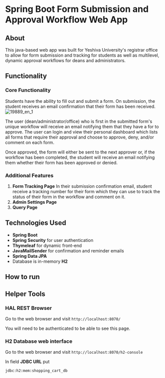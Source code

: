 # Spring Boot Form Submission and Approval Workflow Web App



## About
This java-based web app was built for Yeshiva University's registrar office to allow for form submission and tracking for students as well as multilevel, dynamic approval workflows for deans and administrators. 


## Functionality

### Core Functionality
Students have the ability to fill out and submit a form. On submission, the student receives an email confirmation that their form has been received.
![19889_en_1](https://user-images.githubusercontent.com/54420584/89215698-1ce88580-d597-11ea-8572-91723f36f509.jpg)

The user (dean/administrator/office) who is first in the submitted form's unique workflow will receive an email notifying them that they have a for to approve. The user can login and view their personal dashboard which lists all forms that require their approval and choose to approve, deny, and/or comment on each form.

Once approved, the form will either be sent to the next approver or, if the workflow has been completed, the student will receive an email notifying them whether their form has been approved or denied.

### Additional Features 
1. **Form Tracking Page** 
In their submission confirmation email, student receive a tracking number for their form which they can use to track the status of their form in the workflow and comment on it.
2. **Admin Settings Page**
3. **Query Page**


## Technologies Used
- **Spring Boot**
- **Spring Security** for user authentication
- **Thymeleaf** for dynamic front-end
- **JavaMailSender** for confirmation and reminder emails
- **Spring Data JPA**
- Database is in-memory **H2**

## How to run

## Helper Tools

### HAL REST Browser

Go to the web browser and visit `http://localhost:8070/`

You will need to be authenticated to be able to see this page.

### H2 Database web interface

Go to the web browser and visit `http://localhost:8070/h2-console`

In field **JDBC URL** put 
```
jdbc:h2:mem:shopping_cart_db